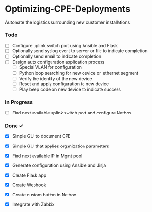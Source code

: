 # Optimizing-CPE-Deployments
Automate the logistics surrounding new customer installations

### Todo
- [ ] Configure uplink switch port using Ansible and Flask
- [ ] Optionally send syslog event to server or file to indicate completion
- [ ] Optionally send email to indicate completion 
- [ ] Design auto configuration application process 
  - [ ] Special VLAN for configuration
  - [ ] Python loop searching for new device on ethernet segment
  - [ ] Verify the identity of the new device
  - [ ] Reset and apply configuration to new device
  - [ ] Play beep code on new device to indicate success
  
### In Progress
- [ ] Find next available uplink switch port and configure Netbox

### Done ✓
- [x] Simple GUI to document CPE
- [x] Simple GUI that applies organization parameters
- [x] Find next available IP in Mgmt pool
- [x] Generate configuration using Ansible and Jinja
- [x] Create Flask app
- [x] Create Webhook
- [x] Create custom button in Netbox
- [x] Integrate with Zabbix



